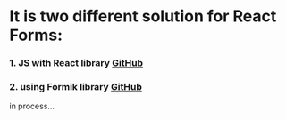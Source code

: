 # It is two different solution for React Forms:
>
### **1. JS with React library**   [GitHub](https://github.com/OlegBiletsky/react-login-form)
>
### **2. using Formik library**  [GitHub](#) 
in process...
